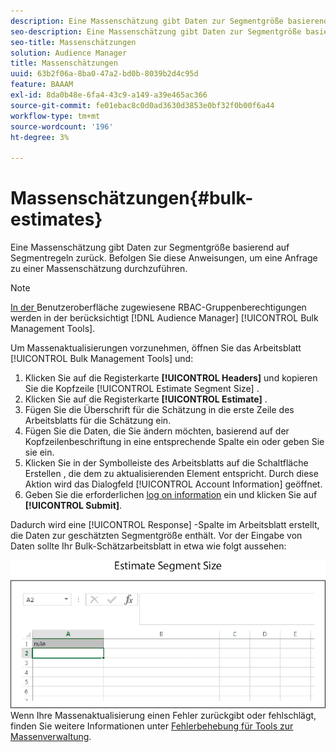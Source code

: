 ```yaml
---
description: Eine Massenschätzung gibt Daten zur Segmentgröße basierend auf Segmentregeln zurück. Befolgen Sie diese Anweisungen, um eine Anfrage zu einer Massenschätzung durchzuführen.
seo-description: Eine Massenschätzung gibt Daten zur Segmentgröße basierend auf Segmentregeln zurück. Befolgen Sie diese Anweisungen, um eine Anfrage zu einer Massenschätzung durchzuführen.
seo-title: Massenschätzungen
solution: Audience Manager
title: Massenschätzungen
uuid: 63b2f06a-8ba0-47a2-bd0b-8039b2d4c95d
feature: BAAAM
exl-id: 8da0b48e-6fa4-43c9-a149-a39e465ac366
source-git-commit: fe01ebac8c0d0ad3630d3853e0bf32f0b00f6a44
workflow-type: tm+mt
source-wordcount: '196'
ht-degree: 3%

---
```


# Massenschätzungen{#bulk-estimates}

Eine Massenschätzung gibt Daten zur Segmentgröße basierend auf Segmentregeln zurück. Befolgen Sie diese Anweisungen, um eine Anfrage zu einer Massenschätzung durchzuführen.

<!-- 

t_bulk_estimates.xml

 -->

>[!NOTE]
>
>[In der ](../../features/administration/administration-overview.md) Benutzeroberfläche zugewiesene RBAC-Gruppenberechtigungen werden in der berücksichtigt  [!DNL Audience Manager]   [!UICONTROL Bulk Management Tools].

Um Massenaktualisierungen vorzunehmen, öffnen Sie das Arbeitsblatt [!UICONTROL Bulk Management Tools] und:

1. Klicken Sie auf die Registerkarte **[!UICONTROL Headers]** und kopieren Sie die Kopfzeile [!UICONTROL Estimate Segment Size] .
2. Klicken Sie auf die Registerkarte **[!UICONTROL Estimate]** .
3. Fügen Sie die Überschrift für die Schätzung in die erste Zeile des Arbeitsblatts für die Schätzung ein.
4. Fügen Sie die Daten, die Sie ändern möchten, basierend auf der Kopfzeilenbeschriftung in eine entsprechende Spalte ein oder geben Sie sie ein.
5. Klicken Sie in der Symbolleiste des Arbeitsblatts auf die Schaltfläche Erstellen , die dem zu aktualisierenden Element entspricht.
Durch diese Aktion wird das Dialogfeld [!UICONTROL Account Information] geöffnet.
6. Geben Sie die erforderlichen [log on information](../../reference/bulk-management-tools/bulk-management-intro.md#auth-reqs) ein und klicken Sie auf **[!UICONTROL Submit]**.

Dadurch wird eine [!UICONTROL Response] -Spalte im Arbeitsblatt erstellt, die Daten zur geschätzten Segmentgröße enthält. Vor der Eingabe von Daten sollte Ihr Bulk-Schätzarbeitsblatt in etwa wie folgt aussehen:

![](assets/estimate.png)
Wenn Ihre Massenaktualisierung einen Fehler zurückgibt oder fehlschlägt, finden Sie weitere Informationen unter  [Fehlerbehebung für Tools zur Massenverwaltung](../../reference/bulk-management-tools/bulk-troubleshooting.md).
